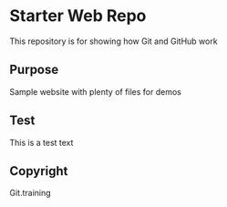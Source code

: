 # Starter Web Repo

This repository is for showing how Git and GitHub work

## Purpose

Sample website with plenty of files for demos

## Test
This is a test text

## Copyright
Git.training